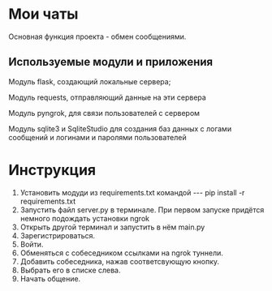 # Мои чаты
Основная функция проекта - обмен сообщениями.

## Используемые модули и приложения
Модуль flask, создающий локальные сервера;

Модуль requests, отправляющий данные на эти сервера

Модуль pyngrok, для связи пользователей с сервером

Модуль sqlite3 и SqliteStudio для создания баз данных с логами сообщений и логинами и паролями пользователей

# Инструкция
1. Установить модуди из requirements.txt командой --- pip install -r requirements.txt
2. Запустить файл server.py в терминале. При первом запуске придётся немного подождать установки ngrok
3. Открыть другой терминал и запустить в нём main.py
4. Зарегистрироваться.
5. Войти.
6. Обменяться с собеседником ссылками на ngrok туннели.
7. Добавить собеседника, нажав соответсвующую кнопку.
8. Выбрать его в списке слева.
9. Начать общение.
